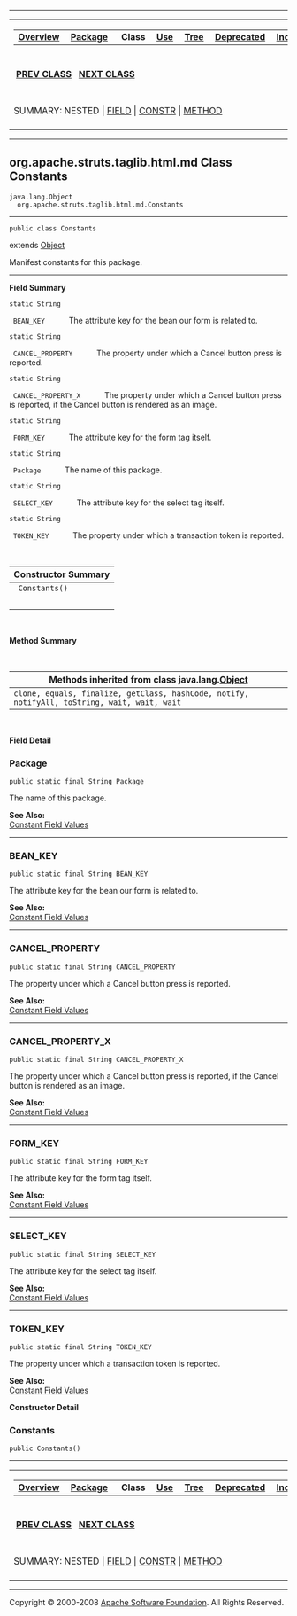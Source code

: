 ------------------------------------------------------------------------

<span id="navbar_top"></span> [](#skip-navbar_top "Skip navigation links")

<table>
<colgroup>
<col width="50%" />
<col width="50%" />
</colgroup>
<tbody>
<tr class="odd">
<td align="left"><span id="navbar_top_firstrow"></span>
<table>
<tbody>
<tr class="odd">
<td align="left"><a href="../../../../../overview-summary.html.md"><strong>Overview</strong></a> </td>
<td align="left"><a href="package-summary.html.md"><strong>Package</strong></a> </td>
<td align="left"> <strong>Class</strong> </td>
<td align="left"><a href="class-use/Constants.html.md"><strong>Use</strong></a> </td>
<td align="left"><a href="package-tree.html.md"><strong>Tree</strong></a> </td>
<td align="left"><a href="../../../../../deprecated-list.html.md"><strong>Deprecated</strong></a> </td>
<td align="left"><a href="../../../../../index-all.html.md"><strong>Index</strong></a> </td>
<td align="left"><a href="../../../../../help-doc.html.md"><strong>Help</strong></a> </td>
</tr>
</tbody>
</table></td>
<td align="left"></td>
</tr>
<tr class="even">
<td align="left"> <a href="../../../../../org/apache/struts/taglib.html.md/CheckboxTag.html" title="class in org.apache.struts.taglib.html"><strong>PREV CLASS</strong></a>   <a href="../../../../../org/apache/struts/taglib/html/ErrorsTag.html" title="class in org.apache.struts.taglib.html"><strong>NEXT CLASS</strong></a></td>
<td align="left"><a href="../../../../../index.html.md?org/apache/struts/taglib/html/Constants.html"><strong>FRAMES</strong></a>    <a href="Constants.html"><strong>NO FRAMES</strong></a>    
<a href="../../../../../allclasses-noframe.html.md"><strong>All Classes</strong></a></td>
</tr>
<tr class="odd">
<td align="left">SUMMARY: NESTED | <a href="#field_summary">FIELD</a> | <a href="#constructor_summary">CONSTR</a> | <a href="#methods_inherited_from_class_java.lang.Object">METHOD</a></td>
<td align="left">DETAIL: <a href="#field_detail">FIELD</a> | <a href="#constructor_detail">CONSTR</a> | METHOD</td>
</tr>
</tbody>
</table>

<span id="skip-navbar_top"></span>

------------------------------------------------------------------------

org.apache.struts.taglib.html.md
 Class Constants
-----------------------------

    java.lang.Object
      org.apache.struts.taglib.html.md.Constants

------------------------------------------------------------------------

    public class Constants

extends [Object](http://java.sun.com/j2se/1.4.2/docs/api/java/lang/Object.html.md?is-external=true "class or interface in java.lang")

Manifest constants for this package.

------------------------------------------------------------------------

<span id="field_summary"></span>

**Field Summary**

`static String`

` BEAN_KEY`
           The attribute key for the bean our form is related to.

`static String`

` CANCEL_PROPERTY`
           The property under which a Cancel button press is reported.

`static String`

` CANCEL_PROPERTY_X`
           The property under which a Cancel button press is reported, if the Cancel button is rendered as an image.

`static String`

` FORM_KEY`
           The attribute key for the form tag itself.

`static String`

` Package`
           The name of this package.

`static String`

` SELECT_KEY`
           The attribute key for the select tag itself.

`static String`

` TOKEN_KEY`
           The property under which a transaction token is reported.

  <span id="constructor_summary"></span>

| **Constructor Summary** |
|-------------------------|
| ` Constants()`          
                          |

  <span id="method_summary"></span>

**Method Summary**

 <span id="methods_inherited_from_class_java.lang.Object"></span>

| **Methods inherited from class java.lang.[Object](http://java.sun.com/j2se/1.4.2/docs/api/java/lang/Object.html.md?is-external=true "class or interface in java.lang")** |
|-----------------------------------------------------------------------------------------------------------------------------------------------------------------------|
| `clone, equals, finalize, getClass, hashCode, notify, notifyAll, toString, wait, wait, wait`                                                                          |

 

<span id="field_detail"></span>

**Field Detail**

<span id="Package"></span>

### Package

    public static final String Package

The name of this package.

**See Also:**  
[Constant Field Values](../../../../../constant-values.html.md#org.apache.struts.taglib.html.Constants.Package)

------------------------------------------------------------------------

<span id="BEAN_KEY"></span>

### BEAN\_KEY

    public static final String BEAN_KEY

The attribute key for the bean our form is related to.

**See Also:**  
[Constant Field Values](../../../../../constant-values.html.md#org.apache.struts.taglib.html.Constants.BEAN_KEY)

------------------------------------------------------------------------

<span id="CANCEL_PROPERTY"></span>

### CANCEL\_PROPERTY

    public static final String CANCEL_PROPERTY

The property under which a Cancel button press is reported.

**See Also:**  
[Constant Field Values](../../../../../constant-values.html.md#org.apache.struts.taglib.html.Constants.CANCEL_PROPERTY)

------------------------------------------------------------------------

<span id="CANCEL_PROPERTY_X"></span>

### CANCEL\_PROPERTY\_X

    public static final String CANCEL_PROPERTY_X

The property under which a Cancel button press is reported, if the Cancel button is rendered as an image.

**See Also:**  
[Constant Field Values](../../../../../constant-values.html.md#org.apache.struts.taglib.html.Constants.CANCEL_PROPERTY_X)

------------------------------------------------------------------------

<span id="FORM_KEY"></span>

### FORM\_KEY

    public static final String FORM_KEY

The attribute key for the form tag itself.

**See Also:**  
[Constant Field Values](../../../../../constant-values.html.md#org.apache.struts.taglib.html.Constants.FORM_KEY)

------------------------------------------------------------------------

<span id="SELECT_KEY"></span>

### SELECT\_KEY

    public static final String SELECT_KEY

The attribute key for the select tag itself.

**See Also:**  
[Constant Field Values](../../../../../constant-values.html.md#org.apache.struts.taglib.html.Constants.SELECT_KEY)

------------------------------------------------------------------------

<span id="TOKEN_KEY"></span>

### TOKEN\_KEY

    public static final String TOKEN_KEY

The property under which a transaction token is reported.

**See Also:**  
[Constant Field Values](../../../../../constant-values.html.md#org.apache.struts.taglib.html.Constants.TOKEN_KEY)

<span id="constructor_detail"></span>

**Constructor Detail**

### Constants

    public Constants()

------------------------------------------------------------------------

<span id="navbar_bottom"></span> [](#skip-navbar_bottom "Skip navigation links")

<table>
<colgroup>
<col width="50%" />
<col width="50%" />
</colgroup>
<tbody>
<tr class="odd">
<td align="left"><span id="navbar_bottom_firstrow"></span>
<table>
<tbody>
<tr class="odd">
<td align="left"><a href="../../../../../overview-summary.html.md"><strong>Overview</strong></a> </td>
<td align="left"><a href="package-summary.html.md"><strong>Package</strong></a> </td>
<td align="left"> <strong>Class</strong> </td>
<td align="left"><a href="class-use/Constants.html.md"><strong>Use</strong></a> </td>
<td align="left"><a href="package-tree.html.md"><strong>Tree</strong></a> </td>
<td align="left"><a href="../../../../../deprecated-list.html.md"><strong>Deprecated</strong></a> </td>
<td align="left"><a href="../../../../../index-all.html.md"><strong>Index</strong></a> </td>
<td align="left"><a href="../../../../../help-doc.html.md"><strong>Help</strong></a> </td>
</tr>
</tbody>
</table></td>
<td align="left"></td>
</tr>
<tr class="even">
<td align="left"> <a href="../../../../../org/apache/struts/taglib.html.md/CheckboxTag.html" title="class in org.apache.struts.taglib.html"><strong>PREV CLASS</strong></a>   <a href="../../../../../org/apache/struts/taglib/html/ErrorsTag.html" title="class in org.apache.struts.taglib.html"><strong>NEXT CLASS</strong></a></td>
<td align="left"><a href="../../../../../index.html.md?org/apache/struts/taglib/html/Constants.html"><strong>FRAMES</strong></a>    <a href="Constants.html"><strong>NO FRAMES</strong></a>    
<a href="../../../../../allclasses-noframe.html.md"><strong>All Classes</strong></a></td>
</tr>
<tr class="odd">
<td align="left">SUMMARY: NESTED | <a href="#field_summary">FIELD</a> | <a href="#constructor_summary">CONSTR</a> | <a href="#methods_inherited_from_class_java.lang.Object">METHOD</a></td>
<td align="left">DETAIL: <a href="#field_detail">FIELD</a> | <a href="#constructor_detail">CONSTR</a> | METHOD</td>
</tr>
</tbody>
</table>

<span id="skip-navbar_bottom"></span>

------------------------------------------------------------------------

Copyright © 2000-2008 [Apache Software Foundation](http://www.apache.org/). All Rights Reserved.
